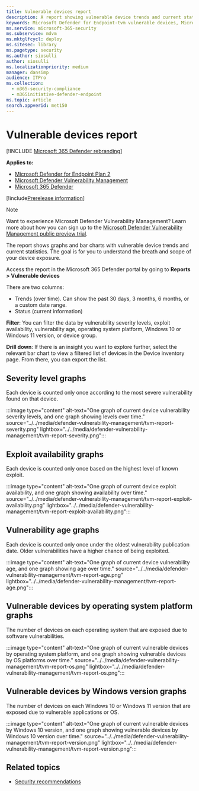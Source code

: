 ```yaml
---
title: Vulnerable devices report 
description: A report showing vulnerable device trends and current statistics so you can understand the breath and scope of your device exposure.
keywords: Microsoft Defender for Endpoint-tvm vulnerable devices, Microsoft Defender for Endpoint, tvm, reduce threat & vulnerability exposure, reduce threat and vulnerability, monitor security configuration, Microsoft Defender Vulnerability Management
ms.service: microsoft-365-security
ms.subservice: mdvm
ms.mktglfcycl: deploy
ms.sitesec: library
ms.pagetype: security
ms.author: siosulli
author: siosulli
ms.localizationpriority: medium
manager: dansimp
audience: ITPro
ms.collection: 
  - m365-security-compliance
  - m365initiative-defender-endpoint
ms.topic: article
search.appverid: met150
---
```


# Vulnerable devices report

[!INCLUDE [Microsoft 365 Defender rebranding](../../includes/microsoft-defender.md)]

**Applies to:**

- [Microsoft Defender for Endpoint Plan 2](https://go.microsoft.com/fwlink/?linkid=2154037)
- [Microsoft Defender Vulnerability Management](index.yml)
- [Microsoft 365 Defender](https://go.microsoft.com/fwlink/?linkid=2118804)

[!include[Prerelease information](../../includes/prerelease.md)]

>[!Note]
> Want to experience Microsoft Defender Vulnerability Management? Learn more about how you can sign up to the [Microsoft Defender Vulnerability Management public preview trial](../defender-vulnerability-management/get-defender-vulnerability-management.md).

The report shows graphs and bar charts with vulnerable device trends and current statistics. The goal is for you to understand the breath and scope of your device exposure.

Access the report in the Microsoft 365 Defender portal by going to **Reports > Vulnerable devices**

There are two columns:

- Trends (over time). Can show the past 30 days, 3 months, 6 months, or a custom date range.
- Status (current information)

**Filter**: You can filter the data by vulnerability severity levels, exploit availability, vulnerability age, operating system platform, Windows 10 or Windows 11 version, or device group.

**Drill down**: If there is an insight you want to explore further, select the relevant bar chart to view a filtered list of devices in the Device inventory page. From there, you can export the list.

## Severity level graphs

Each device is counted only once according to the most severe vulnerability found on that device.

:::image type="content" alt-text="One graph of current device vulnerability severity levels, and one graph showing levels over time." source="../../media/defender-vulnerability-management/tvm-report-severity.png" lightbox="../../media/defender-vulnerability-management/tvm-report-severity.png":::

## Exploit availability graphs

Each device is counted only once based on the highest level of known exploit.

:::image type="content" alt-text="One graph of current device exploit availability, and one graph showing availability over time." source="../../media/defender-vulnerability-management/tvm-report-exploit-availability.png" lightbox="../../media/defender-vulnerability-management/tvm-report-exploit-availability.png":::

## Vulnerability age graphs

Each device is counted only once under the oldest vulnerability publication date. Older vulnerabilities have a higher chance of being exploited.

:::image type="content" alt-text="One graph of current device vulnerability age, and one graph showing age over time." source="../../media/defender-vulnerability-management/tvm-report-age.png" lightbox="../../media/defender-vulnerability-management/tvm-report-age.png":::

## Vulnerable devices by operating system platform graphs

The number of devices on each operating system that are exposed due to software vulnerabilities.

:::image type="content" alt-text="One graph of current vulnerable devices by operating system platform, and one graph showing vulnerable devices by OS platforms over time." source="../../media/defender-vulnerability-management/tvm-report-os.png" lightbox="../../media/defender-vulnerability-management/tvm-report-os.png":::

## Vulnerable devices by Windows version graphs

The number of devices on each Windows 10 or Windows 11 version that are exposed due to vulnerable applications or OS.

:::image type="content" alt-text="One graph of current vulnerable devices by Windows 10 version, and one graph showing vulnerable devices by Windows 10 version over time." source="../../media/defender-vulnerability-management/tvm-report-version.png" lightbox="../../media/defender-vulnerability-management/tvm-report-version.png":::

## Related topics

- [Security recommendations](tvm-security-recommendation.md)
